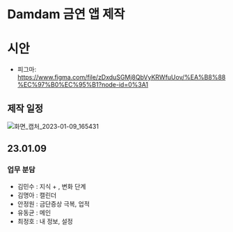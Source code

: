 # Damdam 금연 앱 제작

# 시안
- 피그마: https://www.figma.com/file/zDxduSGMj8QbVyKRWfuUov/%EA%B8%88%EC%97%B0%EC%95%B1?node-id=0%3A1

## 제작 일정
![화면_캡처_2023-01-09_165431](https://user-images.githubusercontent.com/103430498/211432717-74ccbc91-0f07-4abd-8fba-7d24654256f9.png)

## 23.01.09

### 업무 분담
- 김민수 : 지식 + , 변화 단계
- 김명아 : 캘린더
- 안정원 : 금단증상 극복, 업적
- 유동균 : 메인
- 최정호 : 내 정보, 설정

